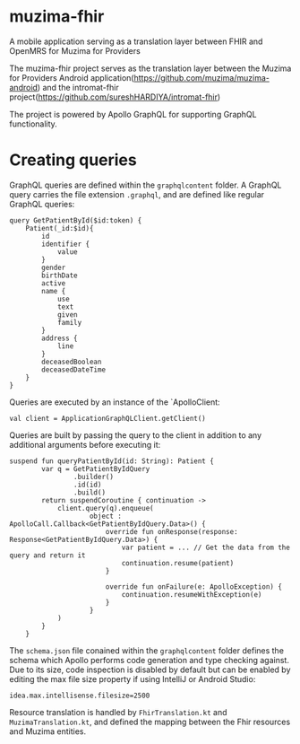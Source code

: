 # muzima-fhir
A mobile application serving as a translation layer between FHIR and OpenMRS for Muzima for Providers

The muzima-fhir project serves as the translation layer between the Muzima for Providers Android application(https://github.com/muzima/muzima-android) and the intromat-fhir project(https://github.com/sureshHARDIYA/intromat-fhir)

The project is powered by Apollo GraphQL for supporting GraphQL functionality.

# Creating queries

GraphQL queries are defined within the `graphqlcontent` folder. A GraphQL query carries the file extension `.graphql`, and are defined like regular GraphQL queries:

```
query GetPatientById($id:token) {
    Patient(_id:$id){
        id
        identifier {
            value
        }
        gender
        birthDate
        active
        name {
            use
            text
            given
            family
        }
        address {
            line
        }
        deceasedBoolean
        deceasedDateTime
    }
}
```

Queries are executed by an instance of the `ApolloClient:
```
val client = ApplicationGraphQLClient.getClient()
```

Queries are built by passing the query to the client in addition to any additional arguments before executing it:

```
suspend fun queryPatientById(id: String): Patient {
        var q = GetPatientByIdQuery
                .builder()
                .id(id)
                .build()
        return suspendCoroutine { continuation ->
            client.query(q).enqueue(
                    object : ApolloCall.Callback<GetPatientByIdQuery.Data>() {
                        override fun onResponse(response: Response<GetPatientByIdQuery.Data>) {
                            var patient = ... // Get the data from the query and return it
                            continuation.resume(patient)
                        }

                        override fun onFailure(e: ApolloException) {
                            continuation.resumeWithException(e)
                        }
                    }
            )
        }
    }
```

The `schema.json` file conained within the `graphqlcontent` folder defines the schema which Apollo performs code generation and type checking against. Due to its size, code inspection is disabled by default but can be enabled by editing the max file size property if using IntelliJ or Android Studio:
```
idea.max.intellisense.filesize=2500
```

Resource translation is handled by `FhirTranslation.kt` and `MuzimaTranslation.kt`, and defined the mapping between the Fhir resources and Muzima entities.

